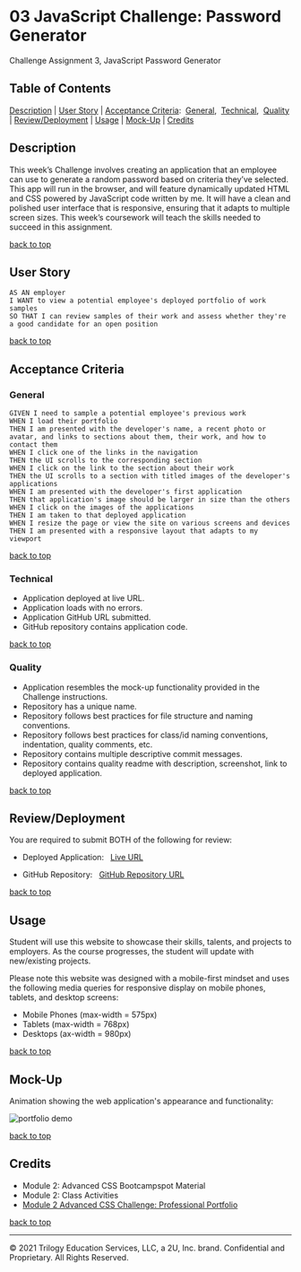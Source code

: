 # 03 JavaScript Challenge: Password Generator
Challenge Assignment 3, JavaScript Password Generator

## Table of Contents
[Description](#description) |
[User Story](#user-story) |
[Acceptance Criteria](#acceptance-criteria):
&nbsp;[General](#general),
&nbsp;[Technical](#technical),
&nbsp;[Quality](#quality) |
[Review/Deployment](#reviewdeployment) |
[Usage](#usage) |
[Mock-Up](#mock-up) |
[Credits](#credits) <br />

## Description

This week’s Challenge involves creating an application that an employee can use to generate a random password based on criteria they’ve selected. This app will run in the browser, and will feature dynamically updated HTML and CSS powered by JavaScript code written by me. It will have a clean and polished user interface that is responsive, ensuring that it adapts to multiple screen sizes. This week’s coursework will teach the skills needed to succeed in this assignment.

[back to top](#table-of-contents)

## User Story

```
AS AN employer
I WANT to view a potential employee's deployed portfolio of work samples
SO THAT I can review samples of their work and assess whether they're a good candidate for an open position
```
[back to top](#table-of-contents)

## Acceptance Criteria
### General

```
GIVEN I need to sample a potential employee's previous work
WHEN I load their portfolio
THEN I am presented with the developer's name, a recent photo or avatar, and links to sections about them, their work, and how to contact them
WHEN I click one of the links in the navigation
THEN the UI scrolls to the corresponding section
WHEN I click on the link to the section about their work
THEN the UI scrolls to a section with titled images of the developer's applications
WHEN I am presented with the developer's first application
THEN that application's image should be larger in size than the others
WHEN I click on the images of the applications
THEN I am taken to that deployed application
WHEN I resize the page or view the site on various screens and devices
THEN I am presented with a responsive layout that adapts to my viewport
```
[back to top](#table-of-contents)
### Technical

* Application deployed at live URL.
* Application loads with no errors.
* Application GitHub URL submitted.
* GitHub repository contains application code.

[back to top](#table-of-contents)
### Quality

* Application resembles the mock-up functionality provided in the Challenge instructions.
* Repository has a unique name.
* Repository follows best practices for file structure and naming conventions.
* Repository follows best practices for class/id naming conventions, indentation, quality comments, etc.
* Repository contains multiple descriptive commit messages.
* Repository contains quality readme with description, screenshot, link to deployed application.

[back to top](#table-of-contents)
## Review/Deployment

You are required to submit BOTH of the following for review:

* Deployed Application: &nbsp; [Live URL](https://baxters4karma.github.io/portfolio/)

* GitHub Repository: &nbsp; [GitHub Repository URL](https://github.com/baxters4karma/portfolio)

[back to top](#table-of-contents)
## Usage
Student will use this website to showcase their skills, talents, and projects to employers. As the course progresses, the student will update with new/existing projects.

Please note this website was designed with a mobile-first mindset and uses the following media queries for responsive display on mobile phones, tablets, and desktop screens:
* Mobile Phones (max-width = 575px)
* Tablets (max-width = 768px)
* Desktops (ax-width = 980px)

[back to top](#table-of-contents)
## Mock-Up
Animation showing the web application's appearance and functionality:

![portfolio demo](./assets/images/02-advanced-css-homework-demo.gif)

[back to top](#table-of-contents)
## Credits

* Module 2: Advanced CSS Bootcampspot Material
* Module 2: Class Activities
* [Module 2 Advanced CSS Challenge: Professional Portfolio](https://courses.bootcampspot.com/courses/798/assignments/17671?module_item_id=306256)

[back to top](#table-of-contents)
- - -
© 2021 Trilogy Education Services, LLC, a 2U, Inc. brand. Confidential and Proprietary. All Rights Reserved.


